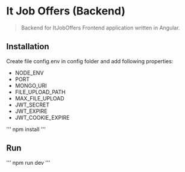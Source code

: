 # It Job Offers (Backend)

> Backend for ItJobOffers Frontend application written in Angular.

## Installation

Create file config.env in config folder and add following properties:

- NODE_ENV
- PORT
- MONGO_URI
- FILE_UPLOAD_PATH
- MAX_FILE_UPLOAD
- JWT_SECRET
- JWT_EXPIRE
- JWT_COOKIE_EXPIRE

'''
npm install
'''

## Run

'''
npm run dev
'''
